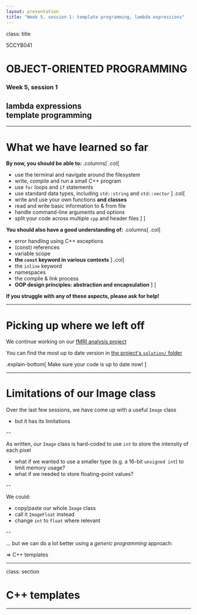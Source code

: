 ```yaml
---
layout: presentation
title: "Week 5, session 1: template programming, lambda expressions"
---
```


class: title

5CCYB041
# OBJECT-ORIENTED PROGRAMMING
### Week 5, session 1
## lambda expressions<br>template programming

---

# What we have learned so far

**By now, you should be able to:**
.columns[
.col[
- use the terminal and navigate around the filesystem
- write, compile and run a small C++ program
- use `for` loops and `if` statements
- use standard data types, including `std::string` and `std::vector`
]
.col[
- write and use your own functions **and classes**
- read and write basic information to & from file
- handle command-line arguments and options
- split your code across multiple `cpp` and header files
]
]

**You should also have a good understanding of:**
.columns[
.col[
- error handling using C++ exceptions
- (const) references
- variable scope
- **the `const` keyword in various contexts**
]
.col[
- the `inline` keyword
- namespaces
- the compile & link process
- **OOP design principles: abstraction and encapsulation**
]
]

**If you struggle with any of these aspects, please ask for help!**

---

# Picking up where we left off

We continue working on our [fMRI analysis
project](https://github.com/KCL-BMEIS/OOP/blob/main/projects/fMRI/assignment.md)

You can find the most up to date version in [the project's `solution/`
folder](https://github.com/KCL-BMEIS/OOP/tree/main/projects/fMRI/solution)

.explain-bottom[
Make sure your code is up to date now!
]

---

# Limitations of our Image class

Over the last few sessions, we have come up with a useful `Image` class
- but it has its limitations

--

As written, our `Image` class is hard-coded to use `int` to store the intensity
of each pixel
- what if we wanted to use a smaller type (e.g. a 16-bit `unsigned int`) to
  limit memory usage?
- what if we needed to store floating-point values?

--

We could:
- copy/paste our whole `Image` class
- call it `ImageFloat` instead
- change `int` to `float` where relevant

--

... but we can do a lot better using a *generic programming* approach: 

&rArr; C++ templates

---
class: section

# C++ templates

---


